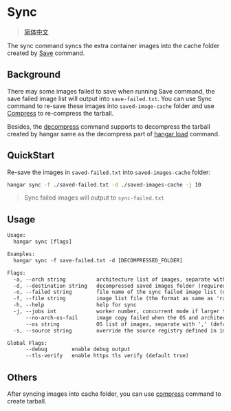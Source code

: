 # Sync
> [简体中文](/docs/zh_CN/sync.md)

The sync command syncs the extra container images into the cache folder created by [Save](./save.md) command.

## Background

There may some images failed to save when running Save command, the save failed image list will output into `save-failed.txt`. You can use Sync command to re-save these images into `saved-image-cache` folder and use [Compress](./compress.md) to re-compress the tarball.

Besides, the [decompress](./decompress.md) command supports to decompress the tarball created by hangar same as the decompress part of [hangar load](./load.md) command.

## QuickStart

Re-save the images in `saved-failed.txt` into `saved-images-cache` folder:

```sh
hangar sync -f ./saved-failed.txt -d ./saved-images-cache -j 10
```

> Sync failed images will output to `sync-failed.txt`

## Usage

```txt
Usage:
  hangar sync [flags]

Examples:
  hangar sync -f save-failed.txt -d [DECOMPRESSED_FOLDER]

Flags:
  -a, --arch string          architecture list of images, separate with ',' (default "amd64,arm64")
  -d, --destination string   decompressed saved images folder (required)
  -o, --failed string        file name of the sync failed image list (default "sync-failed.txt")
  -f, --file string          image list file (the format as same as 'rancher-images.txt') (required)
  -h, --help                 help for sync
  -j, --jobs int             worker number, concurrent mode if larger than 1, max 20 (default 1)
      --no-arch-os-fail      image copy failed when the OS and architecture of the image are not supported
      --os string            OS list of images, separate with ',' (default "linux,windows")
  -s, --source string        override the source registry defined in image list

Global Flags:
      --debug        enable debug output
      --tls-verify   enable https tls verify (default true)
```

## Others

After syncing images into cache folder, you can use [compress](./compress.md) command to create tarball.
